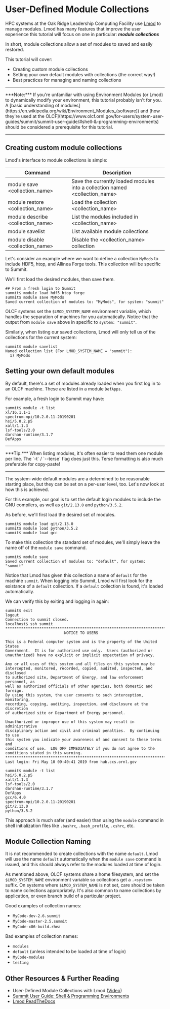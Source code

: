 # User-Defined Module Collections

HPC systems at the Oak Ridge Leadership Computing Facility use [Lmod](https://lmod.readthedocs.io/en/latest/) to manage modules. Lmod has many features that improve the user experience this tutorial will focus on one in particular: ***module collections***

In short, module collections allow a set of modules to saved and easily restored. 

This tutorial will cover:

- Creating custom module collections
- Setting your own default modules with collections (the correct way!)
- Best practices for managing and naming collections

<hr>
***Note:***
If you're unfamiliar with using Environment Modules (or Lmod) to dynamically modify your environment, this tutorial probably isn't for you. A [basic understanding of modules](https://en.wikipedia.org/wiki/Environment_Modules_(software)) and [how they're used at the OLCF](https://www.olcf.ornl.gov/for-users/system-user-guides/summit/summit-user-guide/#shell-&-programming-environments) should be considered a prerequisite for this tutorial.
<hr>

## Creating custom module collections

Lmod's interface to module collections is simple:

| Command                           | Description                                                                 |
|-----------------------------------|-----------------------------------------------------------------------------|
| module save \<collection_name>     | Save the currently loaded modules into a collection named \<collection_name> |
| module restore \<collection_name>  | Load the collection \<collection_name>                                       |
| module describe \<collection_name> | List the modules included in \<collection_name>                              |
| module savelist                   | List available module collections                                           |
| module disable \<collection_name>  | Disable the \<collection_name> collection                                    |

Let's consider an example where we want to define a collection `MyMods` to include HDF5, htop, and Allinea Forge tools. This collection will be specific to Summit.

We'll first load the desired modules, then save them.

```
## From a fresh login to Summit
summit$ module load hdf5 htop forge
summit$ module save MyMods
Saved current collection of modules to: "MyMods", for system: "summit"
```

OLCF systems set the `$LMOD_SYSTEM_NAME` environment variable, which handles the separation of machines for you automatically. Notice that the output from `module save` above in specific to `system: "summit"`.

Similarly, when listing our saved collections, Lmod will only tell us of the collections for the current system:

```
summit$ module savelist
Named collection list (For LMOD_SYSTEM_NAME = "summit"):
  1) MyMods
```


## Setting your own default modules
By default, there's a set of modules already loaded when you first log in to an OLCF machine. These are listed in a module `DefApps`. 

For example, a fresh login to Summit may have:

```
summit$ module -t list
xl/16.1.1-1
spectrum-mpi/10.2.0.11-20190201
hsi/5.0.2.p5
xalt/1.1.3
lsf-tools/2.0
darshan-runtime/3.1.7
DefApps

```

<hr>
***Tip:***
When listing modules, it's often easier to read them one module per line. The `-t` / `--terse` flag does just this. Terse formatting is also much preferable for copy-paste!
<hr>

The system-wide default modules are a determined to be reasonable starting place, but they can be set on a per-user level, too. Let's now look at how this is achieved. 

For this example, our goal is to set the default login modules to include the GNU compilers, as well as `git/2.13.0` and `python/3.5.2`.

As before, we'll first load the desired set of modules.

```
summit$ module load git/2.13.0
summit$ module load python/3.5.2
summit$ module load gcc
```

To make this collection the standard set of modules, we'll simply leave the name off of the `module save` command.

```
summit$ module save
Saved current collection of modules to: "default", for system: "summit"
```

Notice that Lmod has given this collection a name of `default` for the machine `summit`. When logging into Summit, Lmod will first look for the existance of a `default` collection. If a `default` collection is found, it's loaded automatically. 

We can verify this by exiting and logging in again:

```
summit$ exit
logout
Connection to summit closed.
localhost$ ssh summit
****************************************************************************
                          NOTICE TO USERS

This is a Federal computer system and is the property of the United States
Government.  It is for authorized use only.  Users (authorized or
unauthorized) have no explicit or implicit expectation of privacy.

Any or all uses of this system and all files on this system may be
intercepted, monitored, recorded, copied, audited, inspected, and disclosed
to authorized site, Department of Energy, and law enforcement personnel, as
well as authorized officials of other agencies, both domestic and foreign.
By using this system, the user consents to such interception, monitoring,
recording, copying, auditing, inspection, and disclosure at the discretion
of authorized site or Department of Energy personnel.

Unauthorized or improper use of this system may result in administrative
disciplinary action and civil and criminal penalties.  By continuing to use
this system you indicate your awareness of and consent to these terms and
conditions of use.  LOG OFF IMMEDIATELY if you do not agree to the
conditions stated in this warning.
****************************************************************************
Last login: Fri May 10 09:40:41 2019 from hub.ccs.ornl.gov

summit$ module -t list
hsi/5.0.2.p5
xalt/1.1.3
lsf-tools/2.0
darshan-runtime/3.1.7
DefApps
gcc/6.4.0
spectrum-mpi/10.2.0.11-20190201
git/2.13.0
python/3.5.2
```

This approach is much safer (and easier) than using the `module` command in shell initialization files like `.bashrc`, `.bash_profile`, `.cshrc`, etc. 

## Module Collection Naming
It is not recommended to create collections with the name `default`. Lmod will use the name `default` automatically when the `module save` command is issued, and this should always refer to the modules loaded at time of login. 

As mentioned above, OLCF systems share a home filesystem, and set the `$LMOD_SYSTEM_NAME` environment variable so collections get a `.<system>` suffix. On systems where `$LMOD_SYSTEM_NAME` is not set, care should be taken to name collections appropriately. It's also common to name collections by application, or even branch build of a particular project. 

Good examples of collection names:

- `MyCode-dev-2.6.summit`
- `MyCode-master-2.5.summit`
- `MyCode-x86-build.rhea`

Bad examples of collection names:

- `modules`
- `default` (unless intended to be loaded at time of login)
- `MyCode-modules`
- `testing`


## Other Resources & Further Reading
- User-Defined Module Collections with Lmod ([Video](https://vimeo.com/293582400))
- [Summit User Guide: Shell & Programming Environments](https://www.olcf.ornl.gov/for-users/system-user-guides/summit/summit-user-guide/#shell-&-programming-environments)
- [Lmod ReadTheDocs](https://lmod.readthedocs.io/en/latest/)
